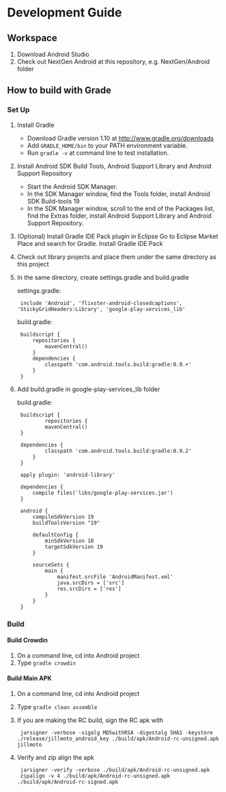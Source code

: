 # Development Guide #
## Workspace ##
1. Download Android Studio
2. Check out NextGen Android at this repository, e.g. NextGen/Android folder
## How to build with Grade ##
### Set Up ###
1. Install Gradle  
	- Download Gradle version 1.10 at http://www.gradle.org/downloads  
	- Add `GRADLE_HOME/bin` to your PATH environment variable.   
	- Run `gradle -v` at command line to test installation.
2. Install Android SDK Build Tools, Android Support Library and Android Support Repository  
	- Start the Android SDK Manager.
	- In the SDK Manager window, find the Tools folder, install Android SDK Build-tools 19
	- In the SDK Manager window, scroll to the end of the Packages list, find the Extras folder, install Android Support Library and Android Support Repository.
3. (Optional) Install Gradle IDE Pack plugin in Eclipse
   Go to Eclipse Market Place and search for Gradle. Install Gradle IDE Pack
4. Check out library projects and place them under the same directory as this project
5. In the same directory, create settings.gradle and build.gradle

	settings.gradle:

		include 'Android', 'flixster-android-closedcaptions', 'StickyGridHeaders:Library', 'google-play-services_lib'

	build.gradle:

		buildscript {
			repositories {
				mavenCentral()
			}
			dependencies {
				classpath 'com.android.tools.build:gradle:0.9.+'
			}
		}

6. Add build.gradle in google-play-services_lib folder

	build.gradle:

		buildscript {
				repositories {
				mavenCentral()
		}
		
		dependencies {
				classpath 'com.android.tools.build:gradle:0.9.2'
			}
		}

		apply plugin: 'android-library'

		dependencies {
			compile files('libs/google-play-services.jar')
		}

		android {
			compileSdkVersion 19
			buildToolsVersion "19"

			defaultConfig {
				minSdkVersion 10
				targetSdkVersion 19
			}

			sourceSets {
				main {
					manifest.srcFile 'AndroidManifest.xml'
					java.srcDirs = ['src']
					res.srcDirs = ['res']
				}
			}
		}

### Build ###
#### Build Crowdin ####
1. On a command line, cd into Android project
2. Type `gradle crowdin`


#### Build Main APK ####
1. On a command line, cd into Android project
2. Type `gradle clean assemble` 
3. If you are making the RC build, sign the RC apk with

		jarsigner -verbose -sigalg MD5withRSA -digestalg SHA1 -keystore ./release/jillmoto_android_key ./build/apk/Android-rc-unsigned.apk jillmoto

4. Verify and zip align the apk  

		jarsigner -verify -verbose ./build/apk/Android-rc-unsigned.apk  
		zipalign -v 4 ./build/apk/Android-rc-unsigned.apk ./build/apk/Android-rc-signed.apk
